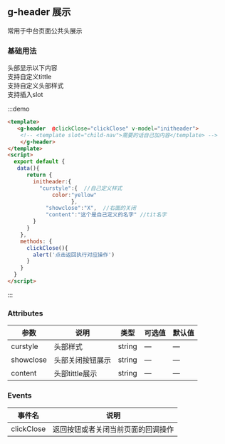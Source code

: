 <script>
  module.exports = {
    data(){
      return {
        initheader:{
          "curstyle":{  //自己定义样式
              color:"yellow"
                    },
            "showclose":"X",  //右面的关闭
            "content":"这个是自己定义的名字" //tit名字
        }
      }
    },
    methods: {
      clickClose(){
        alert('点击返回执行对应操作')
      }
    }
  };
</script>

## g-header 展示

常用于中台页面公共头展示

### 基础用法

头部显示以下内容<br/>
支持自定义tittle<br/>
支持自定义头部样式<br/>
支持插入slot<br/>

<div class="demo-box">
  <div class="demo-block">
    <g-header  @clickClose="clickClose" v-model="initheader">
      <!-- <template slot="child-nav">需要的话自己加内容</template> -->
    </g-header>
  </div>
</div>

:::demo 
```html
<template>
   <g-header  @clickClose="clickClose" v-model="initheader">
    <!-- <template slot="child-nav">需要的话自己加内容</template> -->
    </g-header>
</template>
<script>
  export default {
   data(){
      return {
        initheader:{
          "curstyle":{  //自己定义样式
              color:"yellow"
                    },
            "showclose":"X",  //右面的关闭
            "content":"这个是自己定义的名字" //tit名字
        }
      }
    },
    methods: {
      clickClose(){
        alert('点击返回执行对应操作')
      }
    }
  }
</script>
```
:::

### Attributes
| 参数      | 说明          | 类型      | 可选值                           | 默认值  |
|---------- |-------------- |---------- |--------------------------------  |-------- |
| curstyle | 头部样式 | string  | — | — |
| showclose| 头部关闭按钮展示 | string  | — | — |
| content| 头部tittle展示 | string  | — | — |


### Events
| 事件名 | 说明 |
| ---- | ---- |
| clickClose | 返回按钮或者关闭当前页面的回调操作 |
